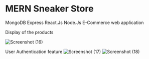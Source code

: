 # MERN Sneaker Store
MongoDB
Express
React.Js
Node.Js 
E-Commerce web application

Display of the products

![Screenshot (16)](https://user-images.githubusercontent.com/12767962/129191318-d422127d-d0bc-4dda-b193-df1f7490ebcb.png)

User Authentication feature
![Screenshot (17)](https://user-images.githubusercontent.com/12767962/129191317-75aa1f4b-56ba-486e-ae32-0743e04e4e76.png)
![Screenshot (18)](https://user-images.githubusercontent.com/12767962/129191322-d3770a9b-f812-4015-a025-e15e124d5a38.png)



